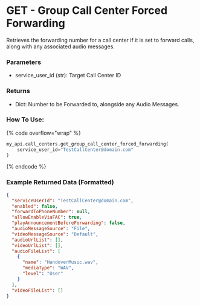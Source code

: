 # GET - Group Call Center Forced Forwarding

Retrieves the forwarding number for a call center if it is set to forward calls, along with any associated audio messages.

### Parameters&#x20;

* service_user_id (str): Target Call Center ID

### Returns

* Dict: Number to be Forwarded to, alongside any Audio Messages.

### How To Use:

{% code overflow="wrap" %}
```python
my_api.call_centers.get_group_call_center_forced_forwarding(
    service_user_id="TestCallCenter@domain.com"
)
```
{% endcode %}

### Example Returned Data (Formatted)
```json
{
  "serviceUserId": "TestCallCenter@domain.com",
  "enabled": false,
  "forwardToPhoneNumber": null,
  "allowEnableViaFAC": true,
  "playAnnouncementBeforeForwarding": false,
  "audioMessageSource": "File",
  "videoMessageSource": "Default",
  "audioUrlList": [],
  "videoUrlList": [],
  "audioFileList": [
    {
      "name": "HandoverMusic.wav",
      "mediaType": "WAV",
      "level": "User"
    }
  ],
  "videoFileList": []
}
```
